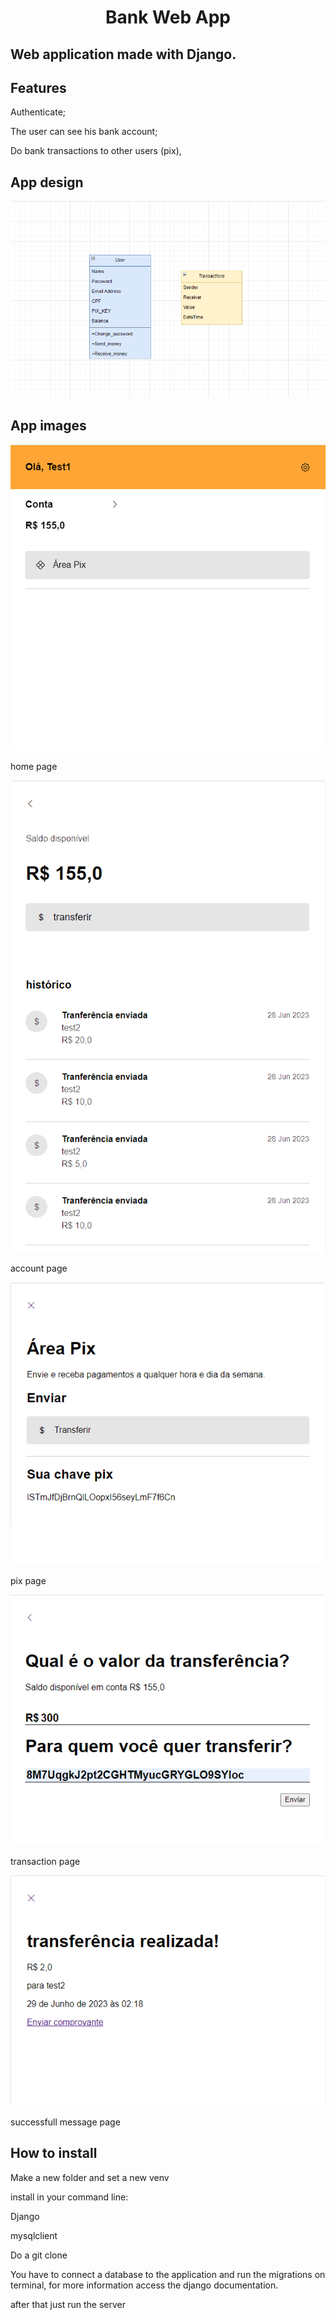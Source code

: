 <h1 align="center">Bank Web App</h1>
<h2>Web application made with Django.</h2>
<h2>Features</h2>
<p>Authenticate;</p>
<p>The user can see his bank account;</p>
<p>Do bank transactions to other users (pix),</p>
<h2>App design</h2>
<img src="images/uml-diagram.png">

<h2>App images</h2>
<img src="images/home.png">
<p>home page</p>
<img src="images/account.png">
<p>account page</p>
<img src="images/pix.png">
<p>pix page</p>
<img src="images/form.png">
<p>transaction page</p>
<img src="images/success.png">
<p>successfull message page</p>

<h2>How to install</h2>
<p>Make a new folder and set a new venv</p>
<p>install in your command line:</p>
<p>Django</p>
<p>mysqlclient</p>
<p>Do a git clone</p>
<p>You have to connect a database to the application and run the migrations on terminal, for more information access the django documentation.</p>
<p>after that just run the server</p>
